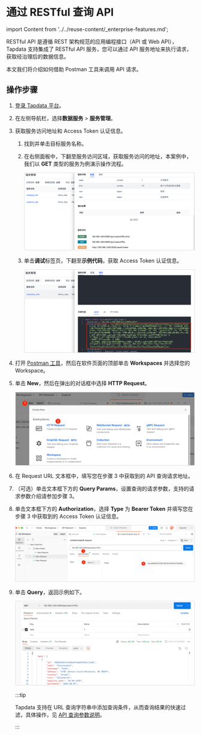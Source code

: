 # 通过 RESTful 查询 API

import Content from '../../reuse-content/_enterprise-features.md';

<Content />

RESTful API 是遵循 REST 架构规范的应用编程接口（API 或 Web API），Tapdata 支持集成了 RESTful API 服务，您可以通过 API 服务地址来执行请求，获取经治理后的数据信息。

本文我们将介绍如何借助 Postman 工具来调用 API 请求。

## 操作步骤

1. [登录 Tapdata 平台](../log-in.md)。

2. 在左侧导航栏，选择**数据服务** > **服务管理**。

3. 获取服务访问地址和 Access Token 认证信息。

   1. 找到并单击目标服务名称。

   2. 在右侧面板中，下翻至服务访问区域，获取服务访问的地址，本案例中，我们以 **GET** 类型的服务为例演示操作流程。

      ![获取服务访问地址](../../images/obtain_restful_address.png)

   3. 单击**调试**标签页，下翻至**示例代码**，获取 Access Token 认证信息。

      ![获取 Access Token](../../images/obtain_access_token.png)

4. 打开 [Postman 工具](https://www.postman.com/)，然后在软件页面的顶部单击 **Workspaces** 并选择您的 Workspace。

5. 单击 **New**，然后在弹出的对话框中选择 **HTTP Request**。

   ![创建 HTTP 请求](../../images/create_restful_request.png)

6. 在 Request URL 文本框中，填写您在步骤 3 中获取到的 API 查询请求地址。

6. （可选）单击文本框下方的 **Query Params**，设置查询的请求参数，支持的请求参数介绍请参加步骤 3。

7. 单击文本框下方的 **Authorization**，选择 **Type** 为 **Bearer Token** 并填写您在步骤 3 中获取到的 Access Token 认证信息。

   ![设置认证信息](../../images/restful_authorization.png)

8. 单击 **Query**，返回示例如下。

   ![查询结果](../../images/restful_api_query_result.png)
   
   :::tip
   
   Tapdata 支持在 URL 查询字符串中添加查询条件，从而查询结果的快速过滤，具体操作，见 [API 查询参数说明](api-query-params.md)。
   
   :::
